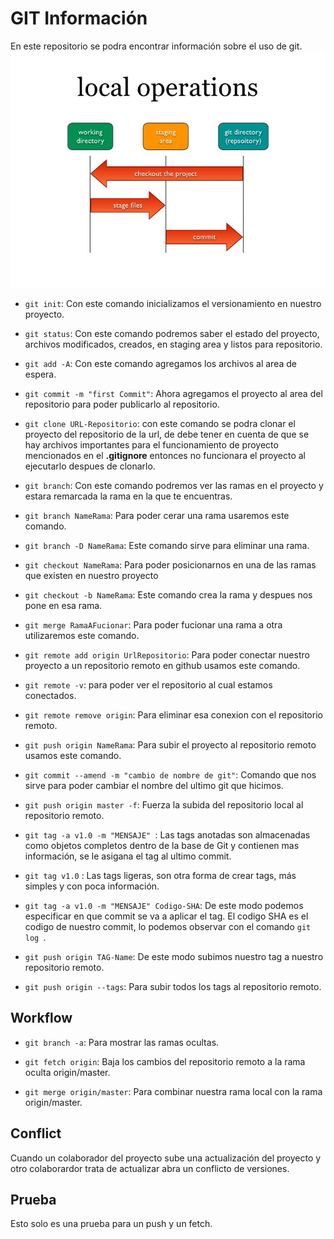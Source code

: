 # GIT Información
En este repositorio se podra encontrar información sobre el uso de git.
![operation git](git-and-github.jpg)

*   ```git init```: Con este comando inicializamos el versionamiento en nuestro proyecto.
*   ```git status```: Con este comando podremos saber el estado del proyecto, archivos modificados, creados, en staging area y listos para repositorio.
*   ```git add -A```: Con este comando agregamos los archivos al area de espera.
*   ```git commit -m "first Commit"```: Ahora agregamos el proyecto al area del repositorio para poder publicarlo al repositorio.

*   ```git clone URL-Repositorio```: con este comando se podra clonar el proyecto del repositorio de la url, de debe tener en cuenta de que se hay archivos importantes para el funcionamiento de proyecto mencionados en el **.gitignore** entonces no funcionara el proyecto al ejecutarlo despues de clonarlo.

*   ```git branch```: Con este comando podremos ver las ramas en el proyecto y estara remarcada la rama en la que te encuentras.
*   ```git branch NameRama```: Para poder cerar una rama usaremos este comando.
*   ```git branch -D NameRama```: Este comando sirve para eliminar una rama.
*   ```git checkout NameRama```: Para poder posicionarnos en una de las ramas que existen en nuestro proyecto
* ```git checkout -b NameRama```: Este comando crea la rama y despues nos pone en esa rama.
*   ```git merge RamaAFucionar```: Para poder fucionar una rama a otra utilizaremos este comando.
*   ```git remote add origin UrlRepositorio```: Para poder conectar nuestro proyecto a un repositorio remoto en github usamos este comando.

*   ```git remote -v```: para poder ver el repositorio al cual estamos conectados.
*   ```git remote remove origin```: Para eliminar esa conexion con el repositorio remoto.

*   ```git push origin NameRama```: Para subir el proyecto al repositorio remoto usamos este comando.

*   ```git commit --amend -m "cambio de nombre de git"```: Comando que nos sirve para poder cambiar el nombre del ultimo git que hicimos.

*   ```git push origin master -f```: Fuerza la subida del repositorio local al repositorio remoto.

*   ```git tag -a v1.0 -m "MENSAJE" ```: Las tags anotadas son almacenadas como objetos completos dentro de la base de Git y contienen mas información, se le asigana el tag al ultimo commit.

*   ```git tag v1.0``` : Las tags ligeras, son otra forma de crear tags, más simples y con poca información.

*   ```git tag -a v1.0 -m "MENSAJE" Codigo-SHA```: De este modo podemos especificar en que commit se va a aplicar el tag. El codigo SHA es el codigo de nuestro commit, lo podemos observar con el comando ```git log ```.

*   ```git push origin TAG-Name```: De este modo subimos nuestro tag a nuestro repositorio remoto.

*   ```git push origin --tags```: Para subir todos los tags al repositorio remoto.

## Workflow

*   ```git branch -a```: Para mostrar las ramas ocultas.

*   ```git fetch origin```: Baja los cambios del repositorio remoto a la rama oculta origin/master.

*   ```git merge origin/master```: Para combinar nuestra rama local con la rama origin/master.

## Conflict
 Cuando un colaborador del proyecto sube una actualización del proyecto y otro colaborardor trata de actualizar abra un conflicto de versiones.


 ## Prueba 
 Esto solo es una prueba para un push y un fetch.